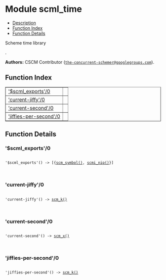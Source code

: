 

# Module scml_time #
* [Description](#description)
* [Function Index](#index)
* [Function Details](#functions)

<p>Scheme time library</p>.

__Authors:__ CSCM Contributor ([`the-concurrent-schemer@googlegroups.com`](mailto:the-concurrent-schemer@googlegroups.com)).

<a name="index"></a>

## Function Index ##


<table width="100%" border="1" cellspacing="0" cellpadding="2" summary="function index"><tr><td valign="top"><a href="#%24scml_exports-0">'$scml_exports'/0</a></td><td></td></tr><tr><td valign="top"><a href="#current-jiffy-0">'current-jiffy'/0</a></td><td></td></tr><tr><td valign="top"><a href="#current-second-0">'current-second'/0</a></td><td></td></tr><tr><td valign="top"><a href="#jiffies-per-second-0">'jiffies-per-second'/0</a></td><td></td></tr></table>


<a name="functions"></a>

## Function Details ##

<a name="%24scml_exports-0"></a>

### '$scml_exports'/0 ###

<pre><code>
'$scml_exports'() -&gt; [{<a href="#type-scm_symbol">scm_symbol()</a>, <a href="#type-scmi_nip">scmi_nip()</a>}]
</code></pre>
<br />

<a name="current-jiffy-0"></a>

### 'current-jiffy'/0 ###

<pre><code>
'current-jiffy'() -&gt; <a href="#type-scm_k">scm_k()</a>
</code></pre>
<br />

<a name="current-second-0"></a>

### 'current-second'/0 ###

<pre><code>
'current-second'() -&gt; <a href="#type-scm_x">scm_x()</a>
</code></pre>
<br />

<a name="jiffies-per-second-0"></a>

### 'jiffies-per-second'/0 ###

<pre><code>
'jiffies-per-second'() -&gt; <a href="#type-scm_k">scm_k()</a>
</code></pre>
<br />

